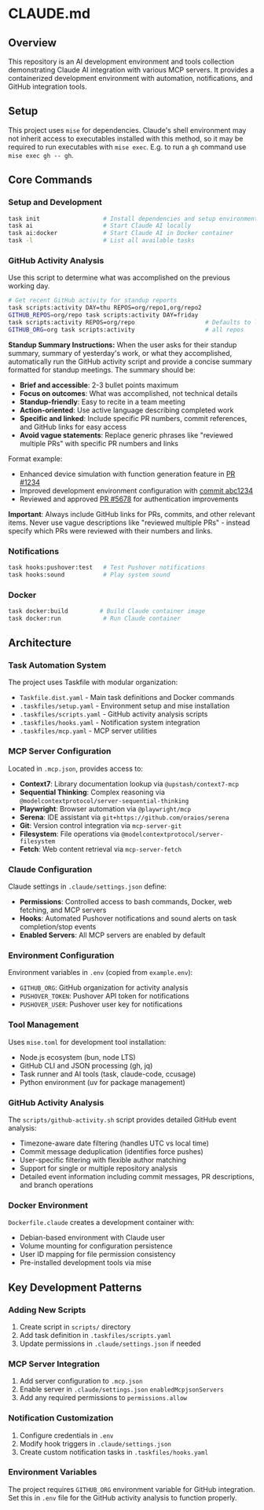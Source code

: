 # CLAUDE.md

## Overview

This repository is an AI development environment and tools collection demonstrating Claude AI integration with various MCP servers. It provides a containerized development environment with automation, notifications, and GitHub integration tools.

## Setup

This project uses `mise` for dependencies. Claude's shell environment may not inherit access to executables installed with this method, so it may be required to run executables with `mise exec`. E.g. to run a `gh` command use `mise exec gh -- gh`.

## Core Commands

### Setup and Development
```bash
task init                  # Install dependencies and setup environment
task ai                    # Start Claude AI locally
task ai:docker             # Start Claude AI in Docker container
task -l                    # List all available tasks
```

### GitHub Activity Analysis

Use this script to determine what was accomplished on the previous working day.

```bash
# Get recent GitHub activity for standup reports
task scripts:activity DAY=thu REPOS=org/repo1,org/repo2
GITHUB_REPOS=org/repo task scripts:activity DAY=friday
task scripts:activity REPOS=org/repo                    # Defaults to last workday
GITHUB_ORG=org task scripts:activity                    # all repos
```

**Standup Summary Instructions:**
When the user asks for their standup summary, summary of yesterday's work, or what they accomplished, automatically run the GitHub activity script and provide a concise summary formatted for standup meetings. The summary should be:

- **Brief and accessible**: 2-3 bullet points maximum
- **Focus on outcomes**: What was accomplished, not technical details
- **Standup-friendly**: Easy to recite in a team meeting
- **Action-oriented**: Use active language describing completed work
- **Specific and linked**: Include specific PR numbers, commit references, and GitHub links for easy access
- **Avoid vague statements**: Replace generic phrases like "reviewed multiple PRs" with specific PR numbers and links

Format example:
- Enhanced device simulation with function generation feature in [PR #1234](https://github.com/org/repo/pull/1234)
- Improved development environment configuration with [commit abc1234](https://github.com/org/repo/commit/abc1234567890)
- Reviewed and approved [PR #5678](https://github.com/org/repo/pull/5678) for authentication improvements

**Important**: Always include GitHub links for PRs, commits, and other relevant items. Never use vague descriptions like "reviewed multiple PRs" - instead specify which PRs were reviewed with their numbers and links.

### Notifications

```bash
task hooks:pushover:test   # Test Pushover notifications
task hooks:sound           # Play system sound
```

### Docker

```bash
task docker:build         # Build Claude container image
task docker:run            # Run Claude container
```

## Architecture

### Task Automation System

The project uses Taskfile with modular organization:
- `Taskfile.dist.yaml` - Main task definitions and Docker commands
- `.taskfiles/setup.yaml` - Environment setup and mise installation
- `.taskfiles/scripts.yaml` - GitHub activity analysis scripts
- `.taskfiles/hooks.yaml` - Notification system integration
- `.taskfiles/mcp.yaml` - MCP server utilities

### MCP Server Configuration

Located in `.mcp.json`, provides access to:
- **Context7**: Library documentation lookup via `@upstash/context7-mcp`
- **Sequential Thinking**: Complex reasoning via `@modelcontextprotocol/server-sequential-thinking`
- **Playwright**: Browser automation via `@playwright/mcp`
- **Serena**: IDE assistant via `git+https://github.com/oraios/serena`
- **Git**: Version control integration via `mcp-server-git`
- **Filesystem**: File operations via `@modelcontextprotocol/server-filesystem`
- **Fetch**: Web content retrieval via `mcp-server-fetch`

### Claude Configuration

Claude settings in `.claude/settings.json` define:
- **Permissions**: Controlled access to bash commands, Docker, web fetching, and MCP servers
- **Hooks**: Automated Pushover notifications and sound alerts on task completion/stop events
- **Enabled Servers**: All MCP servers are enabled by default

### Environment Configuration

Environment variables in `.env` (copied from `example.env`):
- `GITHUB_ORG`: GitHub organization for activity analysis
- `PUSHOVER_TOKEN`: Pushover API token for notifications
- `PUSHOVER_USER`: Pushover user key for notifications

### Tool Management

Uses `mise.toml` for development tool installation:
- Node.js ecosystem (bun, node LTS)
- GitHub CLI and JSON processing (gh, jq)
- Task runner and AI tools (task, claude-code, ccusage)
- Python environment (uv for package management)

### GitHub Activity Analysis

The `scripts/github-activity.sh` script provides detailed GitHub event analysis:
- Timezone-aware date filtering (handles UTC vs local time)
- Commit message deduplication (identifies force pushes)
- User-specific filtering with flexible author matching
- Support for single or multiple repository analysis
- Detailed event information including commit messages, PR descriptions, and branch operations

### Docker Environment

`Dockerfile.claude` creates a development container with:
- Debian-based environment with Claude user
- Volume mounting for configuration persistence
- User ID mapping for file permission consistency
- Pre-installed development tools via mise

## Key Development Patterns

### Adding New Scripts

1. Create script in `scripts/` directory
2. Add task definition in `.taskfiles/scripts.yaml`
3. Update permissions in `.claude/settings.json` if needed

### MCP Server Integration

1. Add server configuration to `.mcp.json`
2. Enable server in `.claude/settings.json` `enabledMcpjsonServers`
3. Add any required permissions to `permissions.allow`

### Notification Customization

1. Configure credentials in `.env`
2. Modify hook triggers in `.claude/settings.json`
3. Create custom notification tasks in `.taskfiles/hooks.yaml`

### Environment Variables

The project requires `GITHUB_ORG` environment variable for GitHub integration. Set this in `.env` file for the GitHub activity analysis to function properly.
